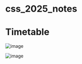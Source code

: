 # css_2025_notes

# Timetable

![image](https://github.com/user-attachments/assets/464f5cb9-8f7e-40c7-8bfd-a49510518463)


![image](https://github.com/user-attachments/assets/5d1b76a0-94cd-4b34-8592-18dcf5237dee)


